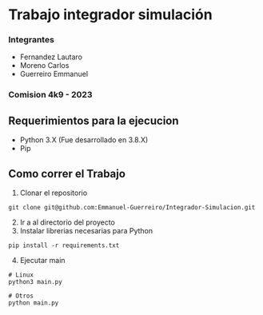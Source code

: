 # Trabajo integrador simulación

### Integrantes

- Fernandez Lautaro
- Moreno Carlos
- Guerreiro Emmanuel

### Comision 4k9 - 2023

## Requerimientos para la ejecucion

- Python 3.X (Fue desarrollado en 3.8.X)
- Pip

## Como correr el Trabajo

1. Clonar el repositorio

```
git clone git@github.com:Emmanuel-Guerreiro/Integrador-Simulacion.git
```

2. Ir a al directorio del proyecto
3. Instalar librerias necesarias para Python

```
pip install -r requirements.txt
```

4. Ejecutar main

```
# Linux
python3 main.py

# Otros
python main.py
```
